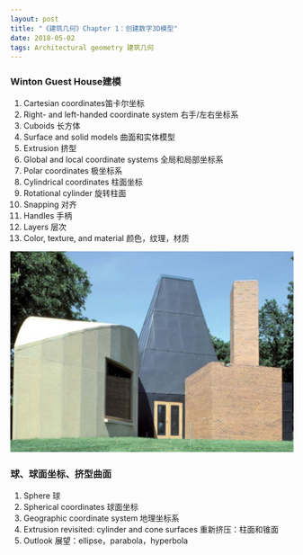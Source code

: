 ```yaml
---
layout: post
title: "《建筑几何》Chapter 1：创建数字3D模型"
date: 2018-05-02
tags: Architectural geometry 建筑几何
---
```


### Winton Guest House建模

 1. Cartesian coordinates笛卡尔坐标
 2. Right- and left-handed coordinate system 右手/左右坐标系
 3. Cuboids 长方体
 4. Surface and solid models 曲面和实体模型
 5. Extrusion 挤型
 6. Global and local coordinate systems 全局和局部坐标系
 7. Polar coordinates 极坐标系
 8. Cylindrical coordinates 柱面坐标
 9. Rotational cylinder 旋转柱面
 10. Snapping 对齐
 11. Handles 手柄
 12. Layers 层次
 13. Color, texture, and material 颜色，纹理，材质

![](/images/posts/AG/winton.png)

### 球、球面坐标、挤型曲面

 1. Sphere 球
 2. Spherical coordinates 球面坐标
 3. Geographic coordinate system 地理坐标系
 4. Extrusion revisited: cylinder and cone surfaces 重新挤压：柱面和锥面
 5. Outlook 展望：ellipse，parabola，hyperbola
